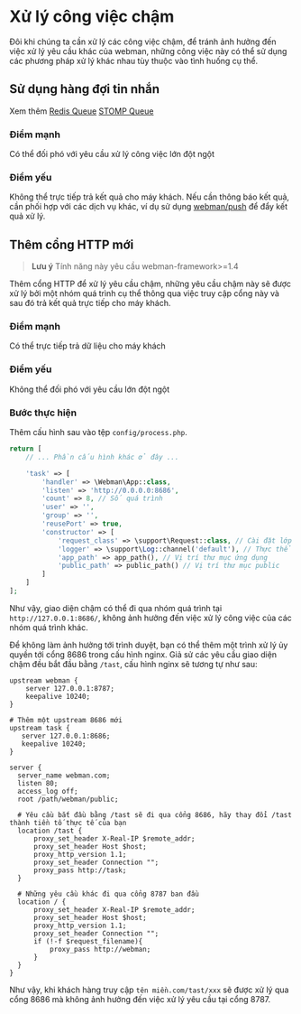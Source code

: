 # Xử lý công việc chậm

Đôi khi chúng ta cần xử lý các công việc chậm, để tránh ảnh hưởng đến việc xử lý yêu cầu khác của webman, những công việc này có thể sử dụng các phương pháp xử lý khác nhau tùy thuộc vào tình huống cụ thể.

## Sử dụng hàng đợi tin nhắn
Xem thêm [Redis Queue](https://www.workerman.net/plugin/12) [STOMP Queue](https://www.workerman.net/plugin/13)

### Điểm mạnh
Có thể đối phó với yêu cầu xử lý công việc lớn đột ngột

### Điểm yếu
Không thể trực tiếp trả kết quả cho máy khách. Nếu cần thông báo kết quả, cần phối hợp với các dịch vụ khác, ví dụ sử dụng [webman/push](https://www.workerman.net/plugin/2) để đẩy kết quả xử lý.

## Thêm cổng HTTP mới

> **Lưu ý**
> Tính năng này yêu cầu webman-framework>=1.4

Thêm cổng HTTP để xử lý yêu cầu chậm, những yêu cầu chậm này sẽ được xử lý bởi một nhóm quá trình cụ thể thông qua việc truy cập cổng này và sau đó trả kết quả trực tiếp cho máy khách.

### Điểm mạnh
Có thể trực tiếp trả dữ liệu cho máy khách

### Điểm yếu
Không thể đối phó với yêu cầu lớn đột ngột

### Bước thực hiện
Thêm cấu hình sau vào tệp `config/process.php`.
```php
return [
    // ... Phần cấu hình khác ở đây ...

    'task' => [
        'handler' => \Webman\App::class,
        'listen' => 'http://0.0.0.0:8686',
        'count' => 8, // Số quá trình
        'user' => '',
        'group' => '',
        'reusePort' => true,
        'constructor' => [
            'request_class' => \support\Request::class, // Cài đặt lớp yêu cầu
            'logger' => \support\Log::channel('default'), // Thực thể ghi nhật ký
            'app_path' => app_path(), // Vị trí thư mục ứng dụng
            'public_path' => public_path() // Vị trí thư mục public
        ]
    ]
];
```

Như vậy, giao diện chậm có thể đi qua nhóm quá trình tại `http://127.0.0.1:8686/`, không ảnh hưởng đến việc xử lý công việc của các nhóm quá trình khác.

Để không làm ảnh hưởng tới trình duyệt, bạn có thể thêm một trình xử lý ủy quyền tới cổng 8686 trong cấu hình nginx. Giả sử các yêu cầu giao diện chậm đều bắt đầu bằng `/tast`, cấu hình nginx sẽ tương tự như sau:
```
upstream webman {
    server 127.0.0.1:8787;
    keepalive 10240;
}

# Thêm một upstream 8686 mới
upstream task {
   server 127.0.0.1:8686;
   keepalive 10240;
}

server {
  server_name webman.com;
  listen 80;
  access_log off;
  root /path/webman/public;

  # Yêu cầu bắt đầu bằng /tast sẽ đi qua cổng 8686, hãy thay đổi /tast thành tiền tố thực tế của bạn
  location /tast {
      proxy_set_header X-Real-IP $remote_addr;
      proxy_set_header Host $host;
      proxy_http_version 1.1;
      proxy_set_header Connection "";
      proxy_pass http://task;
  }

  # Những yêu cầu khác đi qua cổng 8787 ban đầu
  location / {
      proxy_set_header X-Real-IP $remote_addr;
      proxy_set_header Host $host;
      proxy_http_version 1.1;
      proxy_set_header Connection "";
      if (!-f $request_filename){
          proxy_pass http://webman;
      }
  }
}
```

Như vậy, khi khách hàng truy cập `tên miền.com/tast/xxx` sẽ được xử lý qua cổng 8686 mà không ảnh hưởng đến việc xử lý yêu cầu tại cổng 8787.
